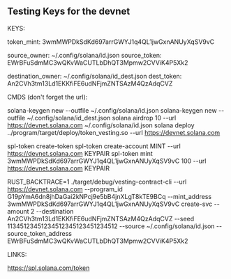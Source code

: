 ## Testing Keys for the devnet

KEYS: 

token_mint: 3wmMWPDkSdKd697arrGWYJ1q4QL1jwGxnANUyXqSV9vC

source_owner: ~/.config/solana/id.json
source_token: EWrBFuSdmMC3wQKvWaCUTLbDhQT3Mpmw2CVViK4P5Xk2

destination_owner: ~/.config/solana/id_dest.json
dest_token: An2CVh3tm13Ld1EKKfiFE6udNFjmZNTSAzM4QzAdqCVZ

CMDS (don't forget the url):

solana-keygen new --outfile ~/.config/solana/id.json
solana-keygen new --outfile ~/.config/solana/id_dest.json
solana airdrop 10 --url https://devnet.solana.com ~/.config/solana/id.json
solana deploy ../program/target/deploy/token_vesting.so --url https://devnet.solana.com

spl-token create-token
spl-token create-account MINT --url https://devnet.solana.com KEYPAIR
spl-token mint 3wmMWPDkSdKd697arrGWYJ1q4QL1jwGxnANUyXqSV9vC 100 --url https://devnet.solana.com KEYPAIR

RUST_BACKTRACE=1 ./target/debug/vesting-contract-cli --url https://devnet.solana.com --program_id G19pYmA6dn8jhDaGai2kNPcj9e5bB4jnXLgT8kTE9BCq --mint_address 3wmMWPDkSdKd697arrGWYJ1q4QL1jwGxnANUyXqSV9vC create-svc --amount 2 --destination An2CVh3tm13Ld1EKKfiFE6udNFjmZNTSAzM4QzAdqCVZ --seed 11345123451234512345123451234512 --source ~/.config/solana/id.json --source_token_address EWrBFuSdmMC3wQKvWaCUTLbDhQT3Mpmw2CVViK4P5Xk2


LINKS:

https://spl.solana.com/token

